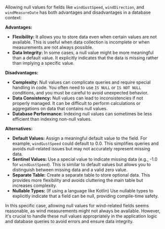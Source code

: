 Allowing null values for fields like `windGustSpeed`, `windDirection`, and `windMeasureDate` has both advantages and disadvantages in a database context:

**Advantages:**

*   **Flexibility:** It allows you to store data even when certain values are not available. This is useful when data collection is incomplete or when measurements are not always possible.
*   **Data Integrity:** In some cases, a null value might be more meaningful than a default value.  It explicitly indicates that the data is missing rather than implying a specific value.

**Disadvantages:**

*   **Complexity:** Null values can complicate queries and require special handling in code. You often need to use `IS NULL` or `IS NOT NULL` conditions, and you must be careful to avoid unexpected behavior.
*   **Data Consistency:** Null values can lead to inconsistencies if not properly managed. It can be difficult to perform calculations or aggregations on data that contains null values.
*   **Database Performance:**  Indexing null values can sometimes be less efficient than indexing non-null values.

**Alternatives:**

*   **Default Values:** Assign a meaningful default value to the field. For example, `windGustSpeed` could default to 0.0. This simplifies queries and avoids null-related issues but may not accurately represent missing data.
*   **Sentinel Values:** Use a special value to indicate missing data (e.g., -1.0 for `windGustSpeed`). This is similar to default values but allows you to distinguish between missing data and a valid zero value.
*   **Separate Table:** Create a separate table to store optional data. This provides more flexibility and avoids cluttering the main table but increases complexity.
*   **Nullable Types:** (If using a language like Kotlin) Use nullable types to explicitly indicate that a field can be null, providing compile-time safety.

In this specific case, allowing null values for wind-related fields seems reasonable, as wind measurements might not always be available. However, it's crucial to handle these null values appropriately in the application logic and database queries to avoid errors and ensure data integrity.